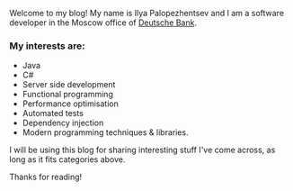 Welcome to my blog! My name is Ilya Palopezhentsev and I am a software developer in the Moscow office of [Deutsche Bank](http://db.com).

### My interests are:
* Java
* C#
* Server side development
* Functional programming
* Performance optimisation
* Automated tests
* Dependency injection
* Modern programming techniques & libraries. 

I will be using this blog for sharing interesting stuff I've come across, as long as it fits categories above.

Thanks for reading!
